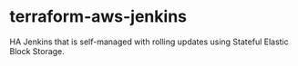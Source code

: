 # terraform-aws-jenkins
HA Jenkins that is self-managed with rolling updates using Stateful Elastic Block Storage.
